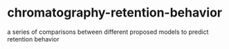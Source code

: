 # chromatography-retention-behavior
a series of comparisons between different proposed models to predict retention behavior

